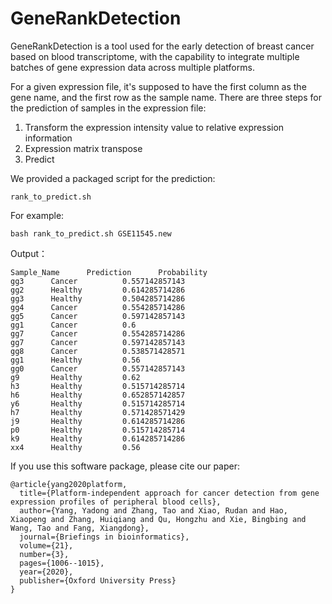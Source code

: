 # GeneRankDetection

GeneRankDetection is a tool used for the early detection of breast cancer based on blood transcriptome, with the capability to integrate multiple batches of gene expression data across multiple platforms.

For a given expression file, it's supposed to have the first column as the gene name, and the first row as the sample name.
There are three steps for the prediction of samples in the expression file:
1. Transform the expression intensity value to relative expression information
1. Expression matrix transpose
1. Predict

We provided a packaged script for the prediction: 
```
rank_to_predict.sh
```

For example:

```
bash rank_to_predict.sh GSE11545.new
```

Output：

```
Sample_Name      Prediction      Probability
gg3      Cancer          0.557142857143
gg2      Healthy         0.614285714286
gg3      Healthy         0.504285714286
gg4      Cancer          0.554285714286
gg5      Cancer          0.597142857143
gg1      Cancer          0.6
gg7      Cancer          0.554285714286
gg7      Cancer          0.597142857143
gg8      Cancer          0.538571428571
gg1      Healthy         0.56
gg0      Cancer          0.557142857143
g9       Healthy         0.62
h3       Healthy         0.515714285714
h6       Healthy         0.652857142857
y6       Healthy         0.515714285714
h7       Healthy         0.571428571429
j9       Healthy         0.614285714286
p0       Healthy         0.515714285714
k9       Healthy         0.614285714286
xx4      Healthy         0.56
```

If you use this software package, please cite our paper:
```
@article{yang2020platform,
  title={Platform-independent approach for cancer detection from gene expression profiles of peripheral blood cells},
  author={Yang, Yadong and Zhang, Tao and Xiao, Rudan and Hao, Xiaopeng and Zhang, Huiqiang and Qu, Hongzhu and Xie, Bingbing and Wang, Tao and Fang, Xiangdong},
  journal={Briefings in bioinformatics},
  volume={21},
  number={3},
  pages={1006--1015},
  year={2020},
  publisher={Oxford University Press}
}
```
